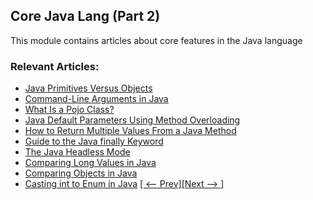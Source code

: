 ## Core Java Lang (Part 2)

This module contains articles about core features in the Java language

### Relevant Articles: 
- [Java Primitives Versus Objects](https://www.baeldung.com/java-primitives-vs-objects)
- [Command-Line Arguments in Java](https://www.baeldung.com/java-command-line-arguments)
- [What Is a Pojo Class?](baeldung.com/java-pojo-class)
- [Java Default Parameters Using Method Overloading](https://www.baeldung.com/java-default-parameters-method-overloading)
- [How to Return Multiple Values From a Java Method](https://www.baeldung.com/java-method-return-multiple-values)
- [Guide to the Java finally Keyword](https://www.baeldung.com/java-finally-keyword)
- [The Java Headless Mode](https://www.baeldung.com/java-headless-mode)
- [Comparing Long Values in Java](https://www.baeldung.com/java-compare-long-values)
- [Comparing Objects in Java](https://www.baeldung.com/java-comparing-objects)
- [Casting int to Enum in Java](https://www.baeldung.com/java-cast-int-to-enum)
[[ <-- Prev]](/core-java-modules/core-java-lang)[[Next --> ]](/core-java-modules/core-java-lang-3)
